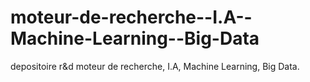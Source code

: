 moteur-de-recherche--I.A--Machine-Learning--Big-Data
====================================================

depositoire r&amp;d moteur de recherche, I.A, Machine Learning, Big Data.
